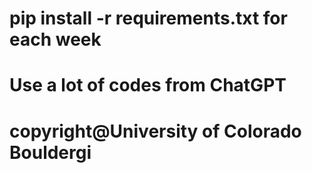 # pip install -r requirements.txt for each week
# Use a lot of codes from ChatGPT
# copyright@University of Colorado Bouldergi
